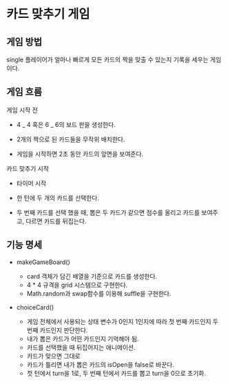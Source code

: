 # 카드 맞추기 게임

## 게임 방법

single 플레이어가 얼마나 빠르게 모든 카드의 짝을 맞출 수 있는지 기록을 세우는 게임이다.

## 게임 흐름

게임 시작 전

- 4 _ 4 혹은 6 _ 6의 보드 판을 생성한다.

- 2개의 짝으로 된 카드들을 무작위 배치한다.

- 게임을 시작하면 2초 동안 카드의 앞면을 보여준다.

카드 맞추기 시작

- 타이머 시작

- 한 턴에 두 개의 카드를 선택한다.

- 두 번째 카드를 선택 했을 때, 뽑은 두 카드가 같으면 점수를 올리고 카드를 보여주고, 다르면 카드를 뒤집는다.

## 기능 명세

- makeGameBoard()

  - card 객체가 담긴 배열을 기준으로 카드를 생성한다.

  * 4 \* 4 규격을 grid 시스템으로 구현한다.
  * Math.random과 swap함수를 이용해 suffle을 구현한다.

- choiceCard()
  - 게임 전체에서 사용되는 상태 변수가 0인지 1인지에 따라 첫 번째 카드인지 두 번째 카드인지 판단한다.
  * 내가 뽑은 카드가 어떤 카드인지 기억해야 됨.
  * 카드를 선택했을 때 뒤집어지는 애니메이션.
  - 카드가 맞으면 그대로
  * 카드가 틀리면 내가 뽑은 카드의 isOpen을 false로 바꾼다.
  * 첫 턴에서 turn을 1로, 두 번째 턴에서 카드를 뽑고 turn을 0으로 초기화.
